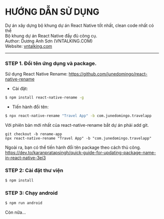 # HƯỚNG DẪN SỬ DỤNG
Dự án xây dựng bộ khung dự án React Native tốt nhất, clean code nhất có thể<br>
Bộ khung dự án React Native đầy đủ công cụ.
<br>Author: Dương Anh Sơn (VNTALKING.COM)<br>
Website: [vntalking.com](https://vntalking.com)
****************************************************
### STEP 1. Đổi tên ứng dụng và package.

Sử dụng React Native Rename: https://github.com/junedomingo/react-native-rename
- Cài đặt: 
```sh
$ npm install react-native-rename -g
```
- Tiến hành đổi tên:
```sh
$ npx react-native-rename "Travel App" -b com.junedomingo.travelapp
```

Với phiên bản mới nhất của react-native-rename bắt dự án phải add git.
```git init
git checkout -b rename-app
npx react-native-rename "Travel App" -b "com.junedomingo.travelapp"
```

Ngoài ra, bạn có thể tiến hành đổi tên package theo cách thủ công.
https://dev.to/karanpratapsingh/quick-guide-for-updating-package-name-in-react-native-3ei3

### STEP 2: Cài đặt thư viện
```sh 
$ npm install
```

### STEP 3: Chạy android
```sh
$ npm run android
```
Còn nữa...
